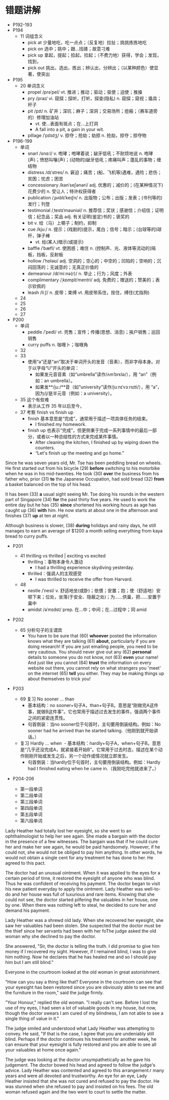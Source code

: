 # 错题讲解

- P192-193
- P194
  - 11 词组含义
    - pick at 少量地吃，吃一点点；（反复地）拉扯；挑挑拣拣地吃
    - pick on 选中；挑中；跟…找碴；故意刁难
    - pick up 拿起，提起；拾起，捡起；（不费力地）获得，学会；发现，找到，
    - pick out 挑出，选出，拣出；辨认出，分辨出；（以某种颜色）使显著，使突出  
- P195
  - 20 单词含义
    - propel /prəˈpel/ vt. 推进；推动；驱动；驱使；迫使；推搡
    - pry /praɪ/ vi. 窥探；探听，打听，探查(隐私) n. 窥探；窥视；撬具；杆子
    - pit /pɪt/ n. 矿井；深坑；麻子；深洞；交易场所；痘瘢；（赛车道旁的）修理加油站
      - vt. 使…表面有斑点；在…上打洞
      - A fall into a pit, a gain in your wit.
    - pillage /ˈpɪlɪdʒ/ v. 掠夺；抢劫；劫掠 n. 抢劫，掠夺；掠夺物
- P196-199
  - 单词
    - snarl /snɑːl/ v. 咆哮；咆哮着说；龇牙低吼；不耐烦地说 n. 咆哮(声)；愤怒叫嚷(声)；(动物的)龇牙低吼；疼痛叫声；蓬乱的事物；缠结物
    - distress /dɪˈstres/ n. 窘迫；痛苦；(船、飞机等)遇难，遇险；悲伤；贫困；忧虑；困苦
    - concessionary /kənˈseʃənəri/ adj. 优惠的；减价的；(在某种情况下)花费少的 n. 受让人；特许权获得者
    - publication /ˌpʌblɪˈkeɪʃn/ n. 出版物；公布；出版；发表；(书刊等的)发行；刊登
    - testimonial /ˌtestɪˈməʊniəl/ n. 推荐信；奖状；感谢信；介绍信；证明信；纪念品；奖品 adj. 有关证明(鉴定)书的；褒奖的
    - bit v. 给（马）上嚼子；制约，抑制
    - cue /kjuː/ n. 提示；(戏剧的)提示，尾白；信号；暗示；(台球等的)球杆，弹子棒
      - vt. 给(某人)暗示(或提示)
    - baffle /ˈbæfl/ vt. 使困惑；难住 n. (控制声、光、液体等流动的)隔板，挡板，反射板
    - hollow /ˈhɒləʊ/ adj. 空洞的；空心的；中空的；凹陷的；空响的；沉闷回荡的；无诚意的；无真正价值的
    - demeanour /dɪˈmiːnə(r)/ n. 举止；行为；风度；外表
    - complimentary /ˌkɒmplɪˈmentri/ adj. 免费的；赠送的；赞美的；表示钦佩的
    - leash /liːʃ/ n. 皮带；束缚 vt. 用皮带系住，拴住，缚住(尤指狗)
  - 24 
  - 25
  - 26
  - 27
- P200
  - 单词
    - peddle /ˈpedl/ vt. 兜售；宣传；传播(思想、消息)；挨户销售；巡回销售
    - curry puffs n. 咖喱卜；咖喱角
  - 32
  - 33
    - 使用“a”还是“an”取决于单词开头的发音（音素），而非字母本身。对于以字母“U”开头的单词：
      - 如果发元音音素（如“umbrella”读作/ʌmˈbrɛlə/），用 “an”（例如：an umbrella）。
      - 如果发**/juː/**音（如“university”读作/juːnɪˈvɜːrsɪti/），用 “a”，因为/j/是半元音（例如：a university）。 
  - 35 这个有些难
    - 表示从工作 35 年以后至今，
  - 37 考察 finish vs finish up
    - finish 基本意思是“完成”，通常用于描述一项具体任务的结束。
      - I finished my homework.
    - finish up 也表示“完成”，但更侧重于完成一系列事情中的最后一部分，或者以一种总结性的方式来完成某件事情。
      - After cleaning the kitchen, I finished up by wiping down the counters.
      - “Let's finish up the meeting and go home.”
         
Since he was seven years old, Mr. Tse has been peddling bread on wheels. He first started out from his bicycle (29) **before** switching to his motorbike when he was in his mid-twenties. He took (30) **over** the business from his father who, prior (31) **to** the Japanese Occupation, had sold bread (32) **from** a basket balanced on the top of his head.

It has been (33) **a** usual sight seeing Mr. Tse doing his rounds in the western part of Singapore (34) **for** the past thirty five years. He used to work the entire day but he has (35) **since** shortened his working hours as age has caught up (36) **with** him. He now starts at about one in the afternoon and finishes (37) **up** at ten at night.

Although business is slower, (38) **during** holidays and rainy days, he still manages to earn an average of $1200 a month selling everything from kaya bread to curry puffs.

- P201
  - 41 thrilling‌ vs thrilled‌ | exciting vs excited
    - ‌thrilling‌：事物本身令人激动
      - I had a thrilling experience skydiving yesterday. 
    - ‌thrilled‌：强调人的主观感受
      - I was thrilled to receive the offer from Harvard. 
  - 48
    - nestle /ˈnesl/ v. 舒适地坐(或卧)；依偎；安置；抱；使（舒适地）安顿下来；位处，坐落(于安全、隐蔽之处)；为……供巢，把……安置于巢中
    - amidst /əˈmɪdst/ prep. 在…中；中间；在…过程中；同 amid

- P202
  - 65 分析句子的主谓宾
    - You have to be sure that (60) **whoever** posted the information knows what they are talking (61) **about**, particularly if you are doing research! If you are just emailing people, you need to be very cautious. You should never give out any (62) **personal** details to someone you do not know, not (63) **even** your name! And just like you cannot (64) **trust** the information on every website out there, you cannot rely on what strangers you 'meet' on the internet (65) **tell** you either. They may be making things up about themselves to trick you!
   
- P203
  - 69 复习 No sooner ... than
    - 基本结构‌：no sooner+句子A，than+句子B。意思是“刚做完A这件事，就做B这件事”。它也常用于描述过去发生的事件，强调两个事件之间的紧密连贯性。
    - ‌句首倒装：当no sooner位于句首时，主句要用倒装结构。例如：No sooner had he arrived than he started talking.（他刚到就开始讲话。）
  - 复习 Hardly ... when
‌    - 基本结构‌：hardly+句子A，when+句子B。意思是“几乎还没完成A，就紧接着开始B”。它常用于过去时态，描述在某个动作刚刚开始或发生之后，另一个动作或情况就立即发生。
    - ‌句首倒装：当hardly位于句首时，主句要用倒装结构。例如：Hardly had I finished eating when he came in.（我刚吃完他就进来了。）

- P204-206
  - 第一段单词
  - 第二段单词
  - 第三段单词
  - 第四段单词
  - 第五段单词
  - 第六段单词

Lady Heather had totally lost her eyesight, so she went to an ophthalmologist to help her see again. She made a bargain with the doctor in the presence of a few witnesses. The bargain was that if he could cure her and make her see again, he would be paid handsomely. However, if he could not, she would not be obliged to pay him anything. In other words, he would not obtain a single cent for any treatment he has done to her. He agreed to this pact.

The doctor had an unusual ointment. When it was applied to the eyes for a certain period of time, it restored the eyesight of anyone who was blind. Thus he was confident of receiving his payment. The doctor began to visit his new patient everyday to apply the ointment. Lady Heather was well-to-do and her house was full of luxurious and rare items. Knowing that she could not see, the doctor started pilfering the valuables in her house, one by one. When there was nothing left to steal, he decided to cure her and demand his payment.

Lady Heather was a shrewd old lady. When she recovered her eyesight, she saw her valuables had been stolen. She suspected that the doctor must be the thief since her servants had been with her foThe judge asked the old woman why she declined to pay the doctor.

She answered, "Sir, the doctor is telling the truth. I did promise to give him money if I recovered my sight. However, if I remained blind, I was to give him nothing. Now he declares that he has healed me and so I should pay him but I am still blind."

Everyone in the courtroom looked at the old woman in great astonishment.

"How can you say a thing like that? Everyone in the courtroom can see that your eyesight has been restored since you are obviously able to see me and the furniture in the room," said the judge firmly.

"Your Honour," replied the old woman. "I really can't see. Before I lost the use of my eyes, I had seen a lot of valuable goods in my house, but now, though the doctor swears I am cured of my blindness, I am not able to see a single thing of value in it."

The judge smiled and understood what Lady Heather was attempting to convey. He said, "If that is the case, I agree that you are undeniably still blind. Perhaps if the doctor continues his treatment for another week, he can ensure that your eyesight is fully restored and you are able to see all your valuables at home once again."

The judge was looking at the doctor unsympathetically as he gave his judgement. The doctor bowed his head and agreed to follow the judge's advice. Lady Heather was contented and agreed to this arrangement.r many years and were all devoted and trustworthy. An eye for an eye, Lady Heather insisted that she was not cured and refused to pay the doctor. He was stunned when she refused to pay and insisted on his fees. The old woman refused again and the two went to court to settle the matter.

